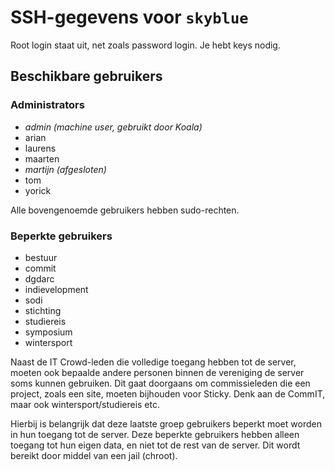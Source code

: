 # SSH-gegevens voor `skyblue`

Root login staat uit, net zoals password login. Je hebt keys nodig.

## Beschikbare gebruikers

### Administrators

- _admin (machine user, gebruikt door Koala)_
- arian
- laurens
- maarten
- _martijn (afgesloten)_
- tom
- yorick

Alle bovengenoemde gebruikers hebben sudo-rechten.

### Beperkte gebruikers

 - bestuur
 - commit
 - dgdarc
 - indievelopment
 - sodi
 - stichting
 - studiereis
 - symposium
 - wintersport

Naast de IT Crowd-leden die volledige toegang hebben tot de server, moeten ook bepaalde andere personen binnen de vereniging de server soms kunnen gebruiken. Dit gaat doorgaans om commissieleden die een project, zoals een site, moeten bijhouden voor Sticky. Denk aan de CommIT, maar ook wintersport/studiereis etc.

Hierbij is belangrijk dat deze laatste groep gebruikers beperkt moet worden in hun toegang tot de server. Deze beperkte gebruikers hebben alleen toegang tot hun eigen data, en niet tot de rest van de server. Dit wordt bereikt door middel van een jail (chroot).
